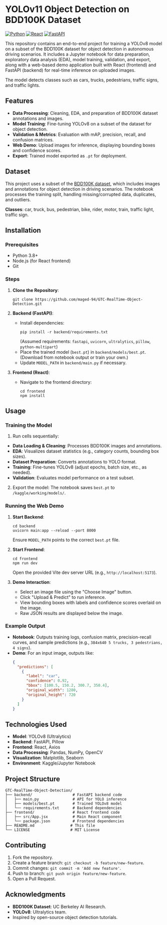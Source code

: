 # YOLOv11 Object Detection on BDD100K Dataset

[![Python](https://img.shields.io/badge/Python-3.8%2B-blue)](https://www.python.org/)
[![React](https://img.shields.io/badge/React-18-blue)](https://reactjs.org/)
[![FastAPI](https://img.shields.io/badge/FastAPI-0.100%2B-green)](https://fastapi.tiangolo.com/)

This repository contains an end-to-end project for training a YOLOv8 model on a subset of the BDD100K dataset for object detection in autonomous driving scenarios. It includes a Jupyter notebook for data preparation, exploratory data analysis (EDA), model training, validation, and export, along with a web-based demo application built with React (frontend) and FastAPI (backend) for real-time inference on uploaded images.

The model detects classes such as cars, trucks, pedestrians, traffic signs, and traffic lights. 

## Features
- **Data Processing**: Cleaning, EDA, and preparation of BDD100K dataset annotations and images.
- **Model Training**: Fine-tuning YOLOv8 on a subset of the dataset for object detection.
- **Validation & Metrics**: Evaluation with mAP, precision, recall, and confusion matrices.
- **Web Demo**: Upload images for inference, displaying bounding boxes and confidence scores.
- **Export**: Trained model exported as `.pt` for deployment.

## Dataset
This project uses a subset of the [BDD100K dataset](https://www.bdd100k.com/), which includes images and annotations for object detection in driving scenarios. The notebook processes the training split, handling missing/corrupted data, duplicates, and outliers.

**Classes**: car, truck, bus, pedestrian, bike, rider, motor, train, traffic light, traffic sign.

## Installation

### Prerequisites
- Python 3.8+
- Node.js (for React frontend)
- Git

### Steps
1. **Clone the Repository**:
   ```
   git clone https://github.com/maged-94/GTC-RealTime-Object-Detection.git
   ```

2. **Backend (FastAPI)**:
   - Install dependencies:
     ```
     pip install -r backend/requirements.txt
     ```
     (Assumed requirements: `fastapi`, `uvicorn`, `ultralytics`, `pillow`, `python-multipart`)
   - Place the trained model (`best.pt`) in `backend/models/best.pt`. (Download from notebook output or train your own.)
   - Update `MODEL_PATH` in `backend/main.py` if necessary.

3. **Frontend (React)**:
   - Navigate to the frontend directory:
     ```
     cd frontend
     npm install
     ```

## Usage

### Training the Model
1.  Run cells sequentially:
   - **Data Loading & Cleaning**: Processes BDD100K images and annotations.
   - **EDA**: Visualizes dataset statistics (e.g., category counts, bounding box sizes).
   - **Dataset Preparation**: Converts annotations to YOLO format.
   - **Training**: Fine-tunes YOLOv8 (adjust epochs, batch size, etc., as needed).
   - **Validation**: Evaluates model performance on a test subset.
2. Export the model: The notebook saves `best.pt` to `/kaggle/working/models/`.

### Running the Web Demo
1. **Start Backend**:
   ```
   cd backend
   uvicorn main:app --reload --port 8000
   ```
   Ensure `MODEL_PATH` points to the correct `best.pt` file.

2. **Start Frontend**:
   ```
   cd frontend
   npm run dev
   ```
   Open the provided Vite dev server URL (e.g., `http://localhost:5173`).

3. **Demo Interaction**:
   - Select an image file using the "Choose Image" button.
   - Click "Upload & Predict" to run inference.
   - View bounding boxes with labels and confidence scores overlaid on the image.
   - Raw JSON results are displayed below the image.

### Example Output
- **Notebook**: Outputs training logs, confusion matrix, precision-recall curves, and sample predictions (e.g., `384x640 5 trucks, 3 pedestrians, 4 signs`).
- **Demo**: For an input image, outputs like:
  ```json
  {
    "predictions": [
      {
        "label": "car",
        "confidence": 0.92,
        "bbox": [100.5, 150.2, 300.7, 350.4],
        "original_width": 1280,
        "original_height": 720
      }
    ]
  }
  ```




## Technologies Used
- **Model**: YOLOv8 (Ultralytics)
- **Backend**: FastAPI, Pillow
- **Frontend**: React, Axios
- **Data Processing**: Pandas, NumPy, OpenCV
- **Visualization**: Matplotlib, Seaborn
- **Environment**: Kaggle/Jupyter Notebook

## Project Structure
```
GTC-RealTime-Object-Detection/
├── backend/                  # FastAPI backend code
│   ├── main.py               # API for YOLO inference
│   ├── models/best.pt        # Trained YOLOv8 model
│   └── requirements.txt      # Backend dependencies
├── frontend/                 # React frontend code
│   ├── src/App.jsx           # Main React component
│   └── package.json          # Frontend dependencies
├── README.md                # This file
└── LICENSE                  # MIT License
```

## Contributing
1. Fork the repository.
2. Create a feature branch: `git checkout -b feature/new-feature`.
3. Commit changes: `git commit -m 'Add new feature'`.
4. Push to branch: `git push origin feature/new-feature`.
5. Open a Pull Request.


## Acknowledgments
- **BDD100K Dataset**: UC Berkeley AI Research.
- **YOLOv8**: Ultralytics team.
- Inspired by open-source object detection tutorials.
